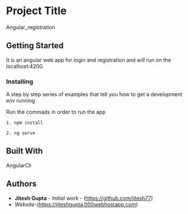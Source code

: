 # Project Title

Angular_registration

## Getting Started

It is an angular web app for login and registration and will run on the localhost:4200.


### Installing

A step by step series of examples that tell you how to get a development env running

Run the commads in order to run the app

```
1. npm install
```



```
2. ng serve
```

## Built With

AngularCli
 

## Authors

* **Jitesh Gupta** - *Initial work* - (https://github.com/jitesh77)
* *Website*-(https://jiteshgupta.000webhostapp.com)



